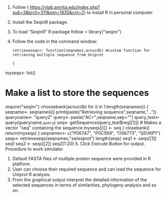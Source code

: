 1.	Follow ( https://vlab.amrita.edu/index.php?sub=3&brch=311&sim=1835&cnt=2) to install R in personal computer.
2.	Install the SeqinR package.
3.	To load “SeqinR” R package follow > library("seqinr") 
4.	Follow the code in the command window: 

        retrieveseqs<- function(seqnames,acnucdb) #custom function for retrieving multiple sequence from Uniprot
    
        {
myseqs<- list()
  # Make a list to store the sequences
require("seqinr") 
choosebank(acnucdb)
for (i in 1:length(seqnames))
  {
seqname<- seqnames[i]
print(paste("Retrieving sequence",seqname,"..."))
queryname<- "query2"
query<- paste("AC=",seqname,sep="")
query_test<- query(queryname,`query`)
seq<- getSequence(query_test$req[[1]]) # Makes a vector "seq" containing the sequence
myseqs[[i]] <- seq
  }
closebank()
return(myseqs)
}
seqnames<- c("P06747", "P0C569", "O56773", "Q5VKP1")
seqs<- retrieveseqs(seqnames,"swissprot")
length(seqs)
seq1 <- seqs[[1]]
seq1
seq2 <- seqs[[2]]
seq2[1:20]
5.	Click Execute Button for output.    
Procedure to work simulator
1.	Default FASTA files of multiple protein sequence were provided in R platform. 
2.	User can choose their required sequence and can load the sequence for Uniprot R analysis.
3.	From the graphical output interpret the detailed information of the selected sequences in terms of similarities, phylogeny analysis and so on. 
